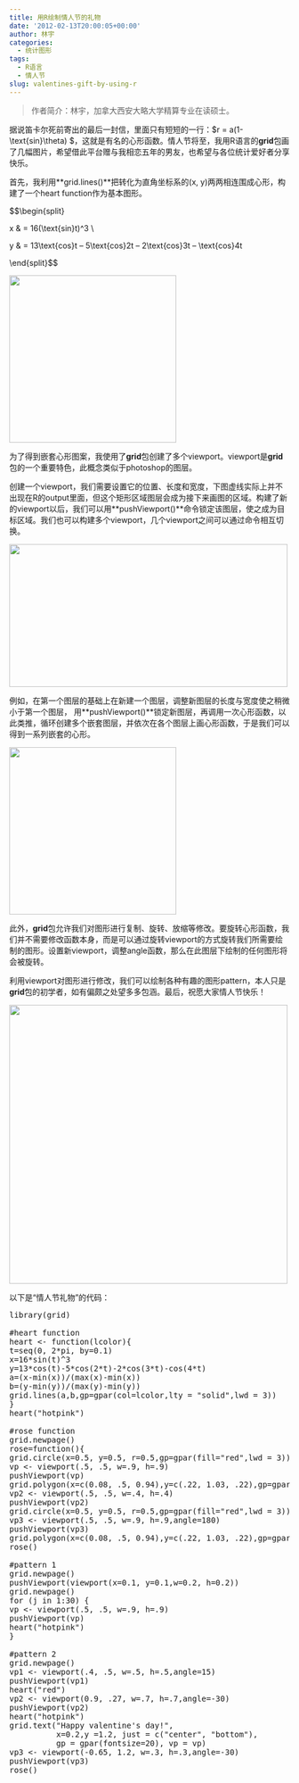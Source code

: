 ```yaml
---
title: 用R绘制情人节的礼物
date: '2012-02-13T20:00:05+00:00'
author: 林宇
categories:
  - 统计图形
tags:
  - R语言
  - 情人节
slug: valentines-gift-by-using-r
---
```


> 作者简介：林宇，加拿大西安大略大学精算专业在读硕士。

据说笛卡尔死前寄出的最后一封信，里面只有短短的一行：$r = a(1- \text{sin}\theta) $，这就是有名的心形函数。情人节将至，我用R语言的**grid**包画了几幅图片，希望借此平台赠与我相恋五年的男友，也希望与各位统计爱好者分享快乐。

首先，我利用**grid.lines()**把转化为直角坐标系的(x, y)两两相连围成心形，构建了一个heart function作为基本图形。

$$\begin{split}
  
x & = 16(\text{sin}t)^3 \\
  
y & = 13\text{cos}t &#8211; 5\text{cos}2t &#8211; 2\text{cos}3t &#8211; \text{cos}4t
  
\end{split}$$

[<img class="aligncenter size-medium wp-image-4626" alt="" src="http://cos.name/wp-content/uploads/2012/02/heart-300x300.png" width="300" height="300" srcset="http://cos.name/wp-content/uploads/2012/02/heart-300x300.png 300w, http://cos.name/wp-content/uploads/2012/02/heart-150x150.png 150w, http://cos.name/wp-content/uploads/2012/02/heart-500x500.png 500w, http://cos.name/wp-content/uploads/2012/02/heart-218x218.png 218w, http://cos.name/wp-content/uploads/2012/02/heart-73x73.png 73w, http://cos.name/wp-content/uploads/2012/02/heart-40x40.png 40w, http://cos.name/wp-content/uploads/2012/02/heart.png 672w" sizes="(max-width: 300px) 100vw, 300px" />](http://cos.name/wp-content/uploads/2012/02/heart.png)

为了得到嵌套心形图案，我使用了**grid**包创建了多个viewport。viewport是**grid**包的一个重要特色，此概念类似于photoshop的图层。

<!--more-->

创建一个viewport，我们需要设置它的位置、长度和宽度，下图虚线实际上并不出现在R的output里面，但这个矩形区域图层会成为接下来画图的区域。构建了新的viewport以后，我们可以用**pushViewport()**命令锁定该图层，使之成为目标区域。我们也可以构建多个viewport，几个viewport之间可以通过命令相互切换。

[<img class="aligncenter size-large wp-image-4627" alt="" src="http://cos.name/wp-content/uploads/2012/02/region-500x256.png" width="500" height="256" srcset="http://cos.name/wp-content/uploads/2012/02/region-500x256.png 500w, http://cos.name/wp-content/uploads/2012/02/region-300x153.png 300w, http://cos.name/wp-content/uploads/2012/02/region.png 639w" sizes="(max-width: 500px) 100vw, 500px" />](http://cos.name/wp-content/uploads/2012/02/region.png)

例如，在第一个图层的基础上在新建一个图层，调整新图层的长度与宽度使之稍微小于第一个图层， 用**pushViewport()**锁定新图层，再调用一次心形函数，以此类推，循环创建多个嵌套图层，并依次在各个图层上画心形函数，于是我们可以得到一系列嵌套的心形。

[<img class="aligncenter size-medium wp-image-4628" alt="" src="http://cos.name/wp-content/uploads/2012/02/manyHearts-300x300.png" width="300" height="300" srcset="http://cos.name/wp-content/uploads/2012/02/manyHearts-300x300.png 300w, http://cos.name/wp-content/uploads/2012/02/manyHearts-150x150.png 150w, http://cos.name/wp-content/uploads/2012/02/manyHearts-500x500.png 500w, http://cos.name/wp-content/uploads/2012/02/manyHearts-218x218.png 218w, http://cos.name/wp-content/uploads/2012/02/manyHearts-73x73.png 73w, http://cos.name/wp-content/uploads/2012/02/manyHearts-40x40.png 40w, http://cos.name/wp-content/uploads/2012/02/manyHearts.png 672w" sizes="(max-width: 300px) 100vw, 300px" />](http://cos.name/wp-content/uploads/2012/02/manyHearts.png)

此外，**grid**包允许我们对图形进行复制、旋转、放缩等修改。要旋转心形函数，我们并不需要修改函数本身，而是可以通过旋转viewport的方式旋转我们所需要绘制的图形。设置新viewport，调整angle函数，那么在此图层下绘制的任何图形将会被旋转。

利用viewport对图形进行修改，我们可以绘制各种有趣的图形pattern，本人只是**grid**包的初学者，如有偏颇之处望多多包涵。最后，祝愿大家情人节快乐！

[<img class="aligncenter size-large wp-image-4629" alt="" src="http://cos.name/wp-content/uploads/2012/02/twoHearts-500x500.png" width="500" height="500" srcset="http://cos.name/wp-content/uploads/2012/02/twoHearts-500x500.png 500w, http://cos.name/wp-content/uploads/2012/02/twoHearts-150x150.png 150w, http://cos.name/wp-content/uploads/2012/02/twoHearts-300x300.png 300w, http://cos.name/wp-content/uploads/2012/02/twoHearts-218x218.png 218w, http://cos.name/wp-content/uploads/2012/02/twoHearts-73x73.png 73w, http://cos.name/wp-content/uploads/2012/02/twoHearts-40x40.png 40w, http://cos.name/wp-content/uploads/2012/02/twoHearts.png 672w" sizes="(max-width: 500px) 100vw, 500px" />](http://cos.name/wp-content/uploads/2012/02/twoHearts.png)

以下是“情人节礼物”的代码：

<pre>library(grid)

#heart function
heart &lt;- function(lcolor){
t=seq(0, 2*pi, by=0.1)
x=16*sin(t)^3
y=13*cos(t)-5*cos(2*t)-2*cos(3*t)-cos(4*t)
a=(x-min(x))/(max(x)-min(x))
b=(y-min(y))/(max(y)-min(y))
grid.lines(a,b,gp=gpar(col=lcolor,lty = "solid",lwd = 3))
}
heart("hotpink")

#rose function
grid.newpage()
rose=function(){
grid.circle(x=0.5, y=0.5, r=0.5,gp=gpar(fill="red",lwd = 3))
vp &lt;- viewport(.5, .5, w=.9, h=.9)
pushViewport(vp)
grid.polygon(x=c(0.08, .5, 0.94),y=c(.22, 1.03, .22),gp=gpar(lwd = 3))
vp2 &lt;- viewport(.5, .5, w=.4, h=.4)
pushViewport(vp2)
grid.circle(x=0.5, y=0.5, r=0.5,gp=gpar(fill="red",lwd = 3))
vp3 &lt;- viewport(.5, .5, w=.9, h=.9,angle=180)
pushViewport(vp3)
grid.polygon(x=c(0.08, .5, 0.94),y=c(.22, 1.03, .22),gp=gpar(lwd = 3))}
rose()

#pattern 1
grid.newpage()
pushViewport(viewport(x=0.1, y=0.1,w=0.2, h=0.2))
grid.newpage()
for (j in 1:30) {
vp &lt;- viewport(.5, .5, w=.9, h=.9)
pushViewport(vp)
heart("hotpink")
}

#pattern 2
grid.newpage()
vp1 &lt;- viewport(.4, .5, w=.5, h=.5,angle=15)
pushViewport(vp1)
heart("red")
vp2 &lt;- viewport(0.9, .27, w=.7, h=.7,angle=-30)
pushViewport(vp2)
heart("hotpink")
grid.text("Happy valentine's day!",
          x=0.2,y =1.2, just = c("center", "bottom"),
          gp = gpar(fontsize=20), vp = vp)
vp3 &lt;- viewport(-0.65, 1.2, w=.3, h=.3,angle=-30)
pushViewport(vp3)
rose()</pre>
